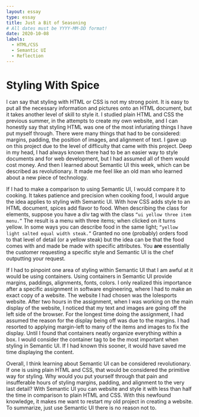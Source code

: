 ```yaml
---
layout: essay
type: essay
title: Just a Bit of Seasoning
# All dates must be YYYY-MM-DD format!
date: 2020-10-08
labels:
  - HTML/CSS
  - Semantic UI
  - Reflection
---
```


# Styling With Spice

I can say that styling with HTML or CSS is not my strong point. It is easy to put all the necessary information and pictures onto an HTML document, but it takes another level of skill to style it. I studied plain HTML and CSS the previous summer, in the attempts to create my own website, and I can honestly say that styling HTML was one of the most infuriating things I have put myself through. There were many things that had to be considered: margins, padding, the position of images, and alignment of text. I gave up on this project due to the level of difficulty that came with this project. Deep in my head, I had always known there had to be an easier way to style documents and for web development, but I had assumed all of them would cost money.  And then I learned about Semantic UI this week, which can be described as revolutionary. It made me feel like an old man who learned about a new piece of technology. 

If I had to make a comparison to using Semantic UI, I would compare it to cooking. It takes patience and precision when cooking food, I would argue the idea applies to styling with Semantic UI. With how CSS adds style to an HTML document, spices add flavor to food. When describing the class for elements, suppose you have a div tag with the class ```“ui yellow three item menu.”``` The result is a menu with three items; when clicked on it turns yellow. In some ways you can describe food in the same light; ```“yellow light salted equal width steak.”``` Granted no one (probably) orders food to that level of detail (or a yellow steak) but the idea can be that the food comes with and made be made with specific attributes. You **are** essentially the customer requesting a specific style and Semantic UI is the chef outputting your request. 


If I had to pinpoint one area of styling within Semantic UI that I am awful at it would be using containers. Using containers in Semantic UI provide margins, paddings, alignments, fonts, colors. I only realized this importance after a specific assignment in software engineering, where I had to make an exact copy of a website. The website I had chosen was the lolesports website. After two hours in the assignment, when I was working on the main display of the website, I noticed that my text and images are going off the left side of the browser. For the longest time doing the assignment, I had assumed the reason for the display being off was due to the margins. I had resorted to applying margin-left to many of the items and images to fix the display. Until I found that containers neatly organize everything within a box. I would consider the container tag to be the most important when styling in Semantic UI. If I had known this sooner, it would have saved me time displaying the content.

Overall, I think learning about Semantic UI can be considered revolutionary. If one is using plain HTML and CSS, that would be considered the primitive way for styling. Why would you put yourself through that pain and insufferable hours of styling margins, padding, and alignment to the very last detail? With Semantic UI you can website and style it with less than half the time in comparison to plain HTML and CSS. With this newfound knowledge, it makes me want to restart my old project in creating a website. To summarize, just use Semantic UI there is no reason not to.


